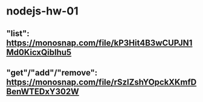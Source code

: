 # nodejs-hw-01
## "list": https://monosnap.com/file/kP3Hit4B3wCUPJN1Md0KicxQiblhu5

## "get"/"add"/"remove": https://monosnap.com/file/rSzlZshYOpckXKmfDBenWTEDxY302W